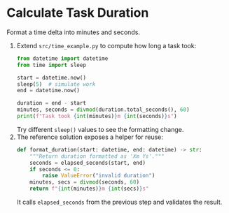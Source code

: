 # Calculate Task Duration

Format a time delta into minutes and seconds.

1. Extend `src/time_example.py` to compute how long a task took:
   ```python
   from datetime import datetime
   from time import sleep

   start = datetime.now()
   sleep(5)  # simulate work
   end = datetime.now()

   duration = end - start
   minutes, seconds = divmod(duration.total_seconds(), 60)
   print(f"Task took {int(minutes)}m {int(seconds)}s")
   ```
   Try different `sleep()` values to see the formatting change.
2. The reference solution exposes a helper for reuse:
   ```python
   def format_duration(start: datetime, end: datetime) -> str:
       """Return duration formatted as 'Xm Ys'."""
       seconds = elapsed_seconds(start, end)
       if seconds <= 0:
           raise ValueError("invalid duration")
       minutes, secs = divmod(seconds, 60)
       return f"{int(minutes)}m {int(secs)}s"
   ```
   It calls `elapsed_seconds` from the previous step and validates the result.
